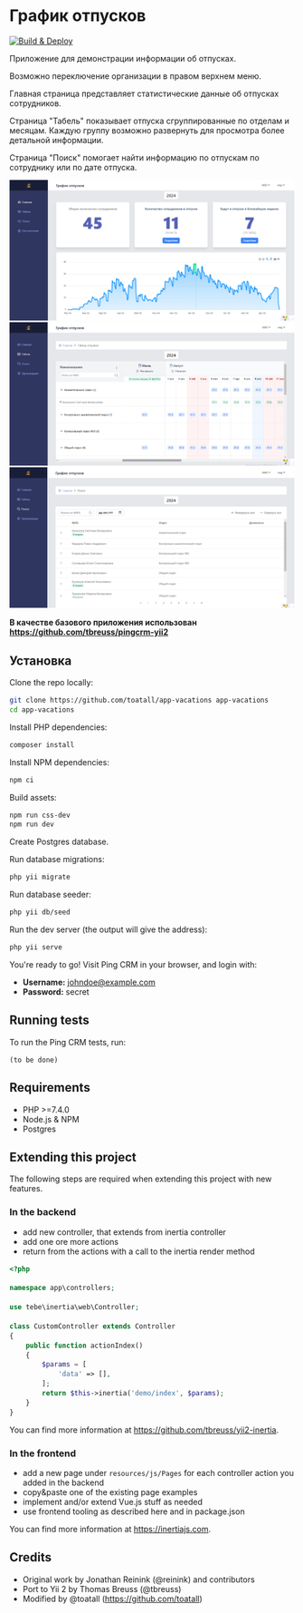 # График отпусков

[![Build & Deploy](https://github.com/toatall/app-vacations/actions/workflows/deploy.yml/badge.svg)](https://github.com/toatall/app-vacations/actions/workflows/deploy.yml)


Приложение для демонстрации информации об отпусках.

Возможно переключение организации в правом верхнем меню.

Главная страница представляет статистические данные об отпусках сотрудников. 

Страница "Табель" показывает отпуска сгруппированные по отделам и месяцам. Каждую группу возможно развернуть для просмотра более детальной информации.

Страница "Поиск" помогает найти информацию по отпускам по сотруднику или по дате отпуска.

![](screen_01.png)
![](screen_02.png)
![](screen_03.png)

**В качестве базового приложения использован https://github.com/tbreuss/pingcrm-yii2**

## Установка

Clone the repo locally:

```sh
git clone https://github.com/toatall/app-vacations app-vacations
cd app-vacations
```

Install PHP dependencies:

```sh
composer install
```

Install NPM dependencies:

```sh
npm ci
```

Build assets:

```sh
npm run css-dev
npm run dev
```

Create Postgres database. 

Run database migrations:

```sh
php yii migrate
```

Run database seeder:

```sh
php yii db/seed
```

Run the dev server (the output will give the address):

```sh
php yii serve
```

You're ready to go! Visit Ping CRM in your browser, and login with:

- **Username:** johndoe@example.com
- **Password:** secret

## Running tests

To run the Ping CRM tests, run:

```
(to be done)
```

## Requirements

- PHP >=7.4.0
- Node.js & NPM
- Postgres

## Extending this project

The following steps are required when extending this project with new features.

### In the backend

- add new controller, that extends from inertia controller
- add one ore more actions
- return from the actions with a call to the inertia render method   

~~~php
<?php

namespace app\controllers;

use tebe\inertia\web\Controller;

class CustomController extends Controller
{
    public function actionIndex()
    {
        $params = [
            'data' => [],
        ];
        return $this->inertia('demo/index', $params);
    }
}
~~~

You can find more information at <https://github.com/tbreuss/yii2-inertia>.

### In the frontend

- add a new page under `resources/js/Pages` for each controller action you added in the backend 
- copy&paste one of the existing page examples
- implement and/or extend Vue.js stuff as needed
- use frontend tooling as described here and in package.json

You can find more information at <https://inertiajs.com>.

## Credits
- Original work by Jonathan Reinink (@reinink) and contributors
- Port to Yii 2 by Thomas Breuss (@tbreuss)
- Modified by @toatall (https://github.com/toatall)
